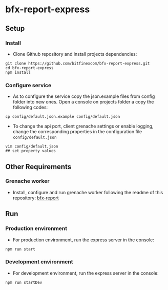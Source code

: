 # bfx-report-express

## Setup

### Install

- Clone Github repository and install projects dependencies:

```console
git clone https://github.com/bitfinexcom/bfx-report-express.git
cd bfx-report-express
npm install
```

### Configure service

- As to configure the service copy the json.example files from config folder into new ones. Open a console on projects folder a copy the following codes:

```console
cp config/default.json.example config/default.json
```

- To change the api port, client grenache settings or enable logging, change the corresponding properties in the configuration file `config/default.json`

```console
vim config/default.json
## set property values
```

## Other Requirements

### Grenache worker

- Install, configure and run grenache worker following the readme of this repository: [bfx-report](https://github.com/bitfinexcom/bfx-report)

## Run

### Production environment

- For production environment, run the express server in the console:

```console
npm run start
```

### Development environment

- For development environment, run the express server in the console:

```console
npm run startDev
```
